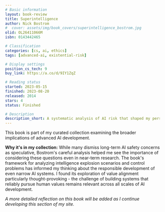 ```yaml
---
# Basic information
layout: book-review
title: Superintelligence
author: Nick Bostrom
#  cover: assets/img/book_covers/superintelligence_bostrom.jpg
olid: OL26411066M
isbn: 0143442465

# Classification
categories: [cs, ai, ethics]
tags: [advanced-ai, existential-risk]

# Display settings
position_cs_tech: 9
buy_link: https://a.co/d/9IY1ZqZ

# Reading status
started: 2023-05-15
finished: 2023-08-20
released: 2014
stars: 4
status: Finished

# Description
description_short: A systematic analysis of AI risk that shaped my perspective on responsible technology development.
---
```


This book is part of my curated collection examining the broader implications of advanced AI development.

**Why it's in my collection:** While many dismiss long-term AI safety concerns as speculative, Bostrom's careful analysis helped me see the importance of considering these questions even in near-term research. The book's framework for analyzing intelligence explosion scenarios and control problems has informed my thinking about the responsible development of even narrow AI systems. I found its exploration of value alignment particularly thought-provoking - the challenge of building systems that reliably pursue human values remains relevant across all scales of AI development.

*A more detailed reflection on this book will be added as I continue developing this section of my site.*